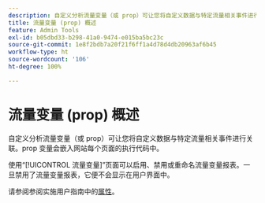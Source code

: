 ```yaml
---
description: 自定义分析流量变量（或 prop）可让您将自定义数据与特定流量相关事件进行关联。prop 变量会嵌入网站每个页面的执行代码中。
title: 流量变量 (prop) 概述
feature: Admin Tools
exl-id: b05dbd33-b298-41a0-9474-e015ba5bc23c
source-git-commit: 1e8f2bdb7a20f21f6ff1a4d78d4db20963af6b45
workflow-type: ht
source-wordcount: '106'
ht-degree: 100%

---
```


# 流量变量 (prop) 概述

自定义分析流量变量（或 prop）可让您将自定义数据与特定流量相关事件进行关联。prop 变量会嵌入网站每个页面的执行代码中。

使用“[!UICONTROL 流量变量]”页面可以启用、禁用或重命名流量变量报表。一旦禁用了流量变量报表，它便不会显示在用户界面中。

请参阅参阅实施用户指南中的[属性](/help/implement/vars/page-vars/prop.md)。

